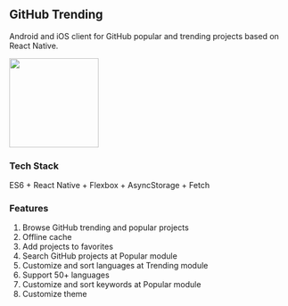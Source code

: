 ## GitHub Trending
Android and iOS client for GitHub popular and trending projects based on React Native.

<a href="https://play.google.com/store/apps/details?id=com.sugarac_gt" target="_blank" alt="Download from Google Play">
  <img src="https://moodysequipment.com/wp-content/uploads/2017/01/google-play-logo.jpg" width=160>
</a>

### Tech Stack
ES6 + React Native + Flexbox + AsyncStorage + Fetch

### Features
1. Browse GitHub trending and popular projects
2. Offline cache
3. Add projects to favorites
4. Search GitHub projects at Popular module
5. Customize and sort languages at Trending module
6. Support 50+ languages
7. Customize and sort keywords at Popular module
8. Customize theme
